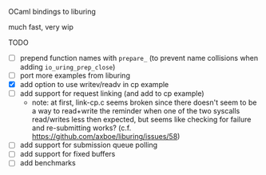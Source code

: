 OCaml bindings to liburing

much fast, very wip

TODO

- [ ] prepend function names with `prepare_` (to prevent name collisions when adding `io_uring_prep_close`)
- [ ] port more examples from liburing
- [x] add option to use writev/readv in cp example
- [ ] add support for request linking (and add to cp example)
  - note: at first, link-cp.c seems broken since there doesn't seem to be a
    way to read+write the reminder when one of the two syscalls read/writes less
    then expected, but seems like checking for failure and re-submitting works?
    (c.f. https://github.com/axboe/liburing/issues/58)
- [ ] add support for submission queue polling
- [ ] add support for fixed buffers
- [ ] add benchmarks
